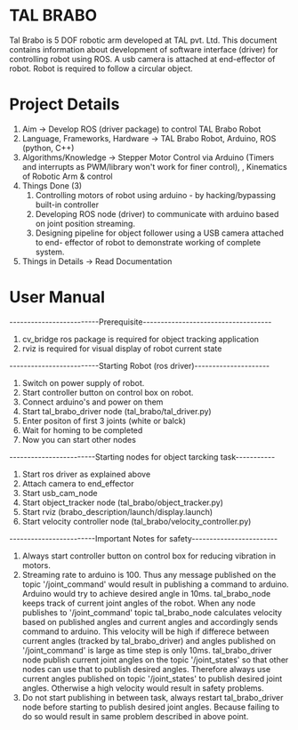 # TAL BRABO
Tal Brabo is 5 DOF robotic arm developed at TAL pvt. Ltd. This document contains information about development of software interface (driver) for controlling robot using ROS. A usb camera is attached at end-effector of robot. Robot is required to follow a circular object.

# Project Details
1. Aim -> Develop ROS (driver package) to control TAL Brabo Robot 
2. Language, Frameworks, Hardware -> TAL Brabo Robot, Arduino, ROS (python, C++)
3. Algorithms/Knowledge -> Stepper Motor Control via Arduino (Timers and interrupts as PWM/library won't work for finer control), , Kinematics of Robotic Arm & control 
4. Things Done (3)
	1. Controlling motors of robot using arduino - by hacking/bypassing built-in controller
	2. Developing ROS node (driver) to communicate with arduino based on joint position streaming.
	3. Designing pipeline for object follower using a USB camera attached to end- effector of robot to demonstrate working of complete system.
5. Things in Details -> Read Documentation

# User Manual
-------------------------Prerequisite------------------------------------
1. cv_bridge ros package is required for object tracking application
2. rviz is required for visual display of robot current state

-------------------------Starting Robot (ros driver)---------------------
1. Switch on power supply of robot.
2. Start controller button on control box on robot.
3. Connect arduino's and power on them
3. Start tal_brabo_driver node (tal_brabo/tal_driver.py)
4. Enter positon of first 3 joints (white or balck)
5. Wait for homing to be completed
6. Now you can start other nodes

------------------------Starting nodes for object tarcking task-----------
1. Start ros driver as explained above
2. Attach camera to end_effector
3. Start usb_cam_node
4. Start object_tracker node (tal_brabo/object_tracker.py)
5. Start rviz (brabo_description/launch/display.launch)
6. Start velocity controller node (tal_brabo/velocity_controller.py)

------------------------Important Notes for safety------------------------
1. Always start controller button on control box for reducing vibration in motors.
2. Streaming rate to arduino is 100. Thus any message published on the topic '/joint_command' would result in publishing a command to arduino. Arduino would try to achieve desired angle in 10ms. tal_brabo_node keeps track of current joint angles of the robot. When any node publishes to '/joint_command' topic tal_brabo_node calculates velocity based on published angles and current angles and accordingly sends command to arduino. This velocity will be high if differece between current angles (tracked by tal_brabo_driver) and angles published on '/joint_command' is large as time step is only 10ms. tal_brabo_driver node publish current joint angles on the topic '/joint_states' so that other nodes can use that to publish desired angles. Therefore always use current angles published on topic '/joint_states' to publish desired joint angles. Otherwise a high velocity would result in safety problems.
3. Do not start publishing in between task, always restart tal_brabo_driver node before starting to publish desired joint angles. Because failing to do so would result in same problem described in above point. 
